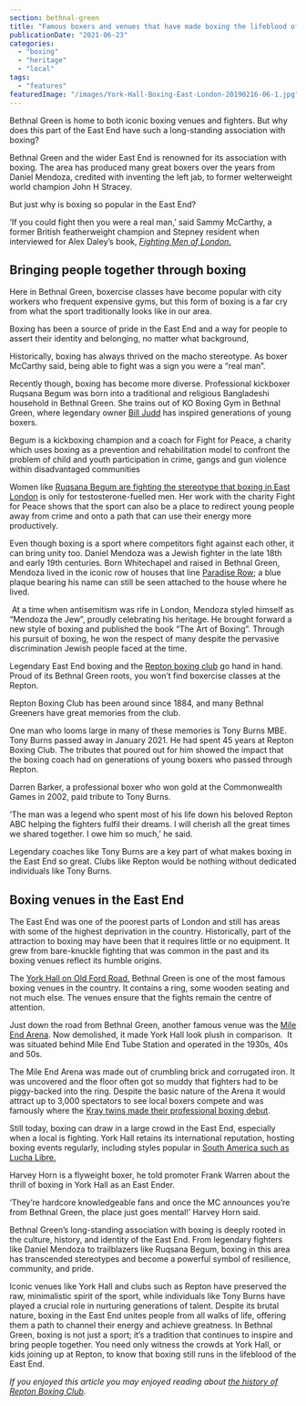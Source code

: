 ```yaml
---
section: bethnal-green
title: "Famous boxers and venues that have made boxing the lifeblood of Bethnal Green"
publicationDate: "2021-06-23"
categories: 
  - "boxing"
  - "heritage"
  - "local"
tags: 
  - "features"
featuredImage: "/images/York-Hall-Boxing-East-London-20190216-06-1.jpg"
---
```


Bethnal Green is home to both iconic boxing venues and fighters. But why does this part of the East End have such a long-standing association with boxing?

Bethnal Green and the wider East End is renowned for its association with boxing. The area has produced many great boxers over the years from Daniel Mendoza, credited with inventing the left jab, to former welterweight world champion John H Stracey. 

But just why is boxing so popular in the East End? 

‘If you could fight then you were a real man,’ said Sammy McCarthy, a former British featherweight champion and Stepney resident when interviewed for Alex Daley’s book, [_Fighting Men of London_.](https://www.facebook.com/londonboxers/)

## Bringing people together through boxing

Here in Bethnal Green, boxercise classes have become popular with city workers who frequent expensive gyms, but this form of boxing is a far cry from what the sport traditionally looks like in our area.

Boxing has been a source of pride in the East End and a way for people to assert their identity and belonging, no matter what background,

Historically, boxing has always thrived on the macho stereotype. As boxer McCarthy said, being able to fight was a sign you were a “real man”.

Recently though, boxing has become more diverse. Professional kickboxer Ruqsana Begum was born into a traditional and religious Bangladeshi household in Bethnal Green. She trains out of KO Boxing Gym in Bethnal Green, where legendary owner [Bill Judd](https://romanroadlondon.com/bill-judd-ko-boxing-muay-thai-combat-academy-gym/) has inspired generations of young boxers.  

Begum is a kickboxing champion and a coach for Fight for Peace, a charity which uses boxing as a prevention and rehabilitation model to confront the problem of child and youth participation in crime, gangs and gun violence within disadvantaged communities

Women like [Ruqsana Begum are fighting the stereotype that boxing in East London](https://romanroadlondon.com/ruqsana-begum-muay-thai-female-fighter/) is only for testosterone-fuelled men. Her work with the charity Fight for Peace shows that the sport can also be a place to redirect young people away from crime and onto a path that can use their energy more productively.

Even though boxing is a sport where competitors fight against each other, it can bring unity too. Daniel Mendoza was a Jewish fighter in the late 18th and early 19th centuries. Born Whitechapel and raised in Bethnal Green, Mendoza lived in the iconic row of houses that line [Paradise Row](https://bethnalgreenlondon.co.uk/paradise-gardens-bethnal-green-history/); a blue plaque bearing his name can still be seen attached to the house where he lived.

 At a time when antisemitism was rife in London, Mendoza styled himself as “Mendoza the Jew”, proudly celebrating his heritage. He brought forward a new style of boxing and published the book “The Art of Boxing”. Through his pursuit of boxing, he won the respect of many despite the pervasive discrimination Jewish people faced at the time.

Legendary East End boxing and the [Repton boxing club](https://bethnalgreenlondon.co.uk/repton-boxing-club-history/) go hand in hand. Proud of its Bethnal Green roots, you won’t find boxercise classes at the Repton.

Repton Boxing Club has been around since 1884, and many Bethnal Greeners have great memories from the club. 

One man who looms large in many of these memories is Tony Burns MBE. Tony Burns passed away in January 2021. He had spent 45 years at Repton Boxing Club. The tributes that poured out for him showed the impact that the boxing coach had on generations of young boxers who passed through Repton. 

Darren Barker, a professional boxer who won gold at the Commonwealth Games in 2002, paid tribute to Tony Burns. 

‘The man was a legend who spent most of his life down his beloved Repton ABC helping the fighters fulfil their dreams. I will cherish all the great times we shared together. I owe him so much,’ he said. 

Legendary coaches like Tony Burns are a key part of what makes boxing in the East End so great. Clubs like Repton would be nothing without dedicated individuals like Tony Burns.

## Boxing venues in the East End

The East End was one of the poorest parts of London and still has areas with some of the highest deprivation in the country. Historically, part of the attraction to boxing may have been that it requires little or no equipment. It grew from bare-knuckle fighting that was common in the past and its boxing venues reflect its humble origins.

The [York Hall on Old Ford Road,](https://bethnalgreenlondon.co.uk/york-hall-boxing-night-blood-solidarity-photoessay/) Bethnal Green is one of the most famous boxing venues in the country. It contains a ring, some wooden seating and not much else. The venues ensure that the fights remain the centre of attention. 

Just down the road from Bethnal Green, another famous venue was the [Mile End Arena](https://romanroadlondon.com/boxing-arena-mile-end-history/). Now demolished, it made York Hall look plush in comparison.  It was situated behind Mile End Tube Station and operated in the 1930s, 40s and 50s. 

The Mile End Arena was made out of crumbling brick and corrugated iron. It was uncovered and the floor often got so muddy that fighters had to be piggy-backed into the ring. Despite the basic nature of the Arena it would attract up to 3,000 spectators to see local boxers compete and was famously where the [Kray twins made their professional boxing debut](https://romanroadlondon.com/kray-twins-boxing-careers/).

Still today, boxing can draw in a large crowd in the East End, especially when a local is fighting. York Hall retains its international reputation, hosting boxing events regularly, including styles popular in [South America such as Lucha Libre.](https://bethnalgreenlondon.co.uk/lucha-libre-mexican-wrestling-york-hall-photo-essay/)

Harvey Horn is a flyweight boxer, he told promoter Frank Warren about the thrill of boxing in York Hall as an East Ender. 

‘They’re hardcore knowledgeable fans and once the MC announces you’re from Bethnal Green, the place just goes mental!’ Harvey Horn said. 

Bethnal Green’s long-standing association with boxing is deeply rooted in the culture, history, and identity of the East End. From legendary fighters like Daniel Mendoza to trailblazers like Ruqsana Begum, boxing in this area has transcended stereotypes and become a powerful symbol of resilience, community, and pride.

Iconic venues like York Hall and clubs such as Repton have preserved the raw, minimalistic spirit of the sport, while individuals like Tony Burns have played a crucial role in nurturing generations of talent. Despite its brutal nature, boxing in the East End unites people from all walks of life, offering them a path to channel their energy and achieve greatness. In Bethnal Green, boxing is not just a sport; it’s a tradition that continues to inspire and bring people together. You need only witness the crowds at York Hall, or kids joining up at Repton, to know that boxing still runs in the lifeblood of the East End. 

_If you enjoyed this article you may enjoyed reading about [the history of Repton Boxing Club](https://bethnalgreenlondon.co.uk/repton-boxing-club-history/)._
